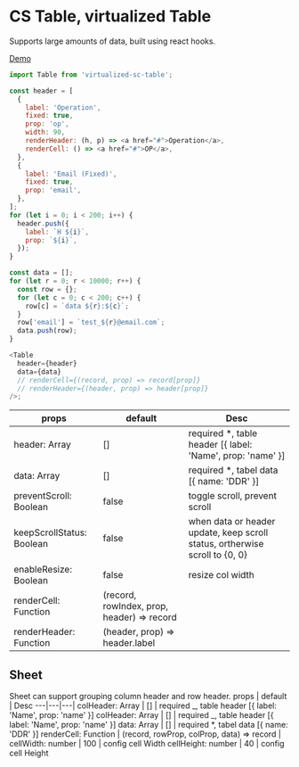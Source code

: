 # CS Table, virtualized Table

Supports large amounts of data, built using react hooks.

[Demo](https://j4dream.github.io/cs-table/)

```javascript
import Table from 'virtualized-sc-table';

const header = [
  {
    label: 'Operation',
    fixed: true,
    prop: 'op',
    width: 90,
    renderHeader: (h, p) => <a href="#">Operation</a>,
    renderCell: () => <a href="#">OP</a>,
  },
  {
    label: 'Email (Fixed)',
    fixed: true,
    prop: 'email',
  },
];
for (let i = 0; i < 200; i++) {
  header.push({
    label: `H ${i}`,
    prop: `${i}`,
  });
}

const data = [];
for (let r = 0; r < 10000; r++) {
  const row = {};
  for (let c = 0; c < 200; c++) {
    row[c] = `data ${r}:${c}`;
  }
  row['email'] = `test_${r}@email.com`;
  data.push(row);
}

<Table
  header={header}
  data={data}
  // renderCell={(record, prop) => record[prop]}
  // renderHeader={(header, prop) => header[prop]}
/>;
```

| props | default | Desc |
| --- | --- | --- |
| header: Array | [] | required \*, table header [{ label: 'Name', prop: 'name' }] |
| data: Array | [] | required \*, tabel data [{ name: 'DDR' }] |
| preventScroll: Boolean | false | toggle scroll, prevent scroll |
| keepScrollStatus: Boolean | false | when data or header update, keep scroll status, ortherwise scroll to {0, 0} |
| enableResize: Boolean | false | resize col width |
| renderCell: Function | (record, rowIndex, prop, header) => record |
| renderHeader: Function | (header, prop) => header.label |

## Sheet

Sheet can support grouping column header and row header. props | default | Desc ---|---|---| colHeader: Array | [] | required _, table header [{ label: 'Name', prop: 'name' }] colHeader: Array | [] | required _, table header [{ label: 'Name', prop: 'name' }] data: Array | [] | required \*, tabel data [{ name: 'DDR' }] renderCell: Function | (record, rowProp, colProp, data) => record | cellWidth: number | 100 | config cell Width cellHeight: number | 40 | config cell Height
